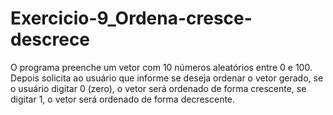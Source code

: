 # Exercicio-9_Ordena-cresce-descrece
O programa preenche um vetor com 10 números aleatórios entre 0 e 100. Depois solicita ao usuário que informe se deseja ordenar o vetor gerado, se o usuário digitar 0 (zero), o vetor será ordenado de forma crescente, se digitar 1, o vetor será ordenado de forma decrescente.

